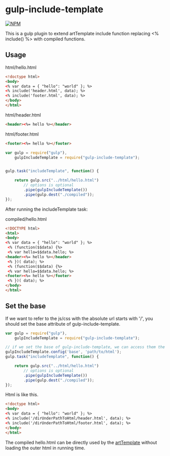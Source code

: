 # gulp-include-template

[![NPM](https://nodei.co/npm/gulp-include-template.png?downloads=true&stars=true)](https://nodei.co/npm/gulp-include-template/)

This is a gulp plugin to extend artTemplate include function replacing &lt;% include() %> with compiled functions.

## Usage

html/hello.html

```html
<!doctype html>
<body>
<% var data = { "hello": "world" }; %>
<% include('header.html', data); %>
<% include('footer.html', data); %>
</body>
</html>
```

html/header.html

```html
<header><%= hello %></header>
```

html/footer.html

```html
<footer><%= hello %></footer>
```

```javascript
var gulp = require("gulp"),
    gulpIncludeTemplate = require("gulp-include-template");


gulp.task("includeTemplate", function() {

    return gulp.src("../html/hello.html")
        // options is optional
        .pipe(gulpIncludeTemplate())
        .pipe(gulp.dest("./compiled"));
});
```
After running the includeTemplate task:

compiled/hello.html

```html
<!DOCTYPE html>
<html>
<body>
<% var data = { "hello": "world" }; %>
 <% (function($$data) {%>
 <% var hello=$$data.hello; %>
<header><%= hello %></header>
 <% })( data); %>
 <% (function($$data) {%>
 <% var hello=$$data.hello; %>
<footer><%= hello %></footer>
 <% })( data); %>
</body>
</html>
```
## Set the base

If we want to refer to the js/css with the absolute url starts with '/', you should set the base attribute
of gulp-include-template.

```javascript
var gulp = require("gulp"),
    gulpIncludeTemplate = require("gulp-include-template");

// if we set the base of gulp-include-template, we can access them the absolute url starts with '/'
gulpIncludeTemplate.config('base', 'path/to/html');
gulp.task("includeTemplate", function() {

    return gulp.src("../html/hello.html")
        // options is optional
        .pipe(gulpIncludeTemplate())
        .pipe(gulp.dest("./compiled"));
});
```
Html is like this.

```html
<!doctype html>
<body>
<% var data = { "hello": "world" }; %>
<% include('/dirUnderPathToHtml/header.html', data); %>
<% include('/dirUnderPathToHtml/footer.html', data); %>
</body>
</html>
```

The compiled hello.html can be directly used by the [artTemplate](https://github.com/aui/artTemplate) without loading the outer html in running time.

